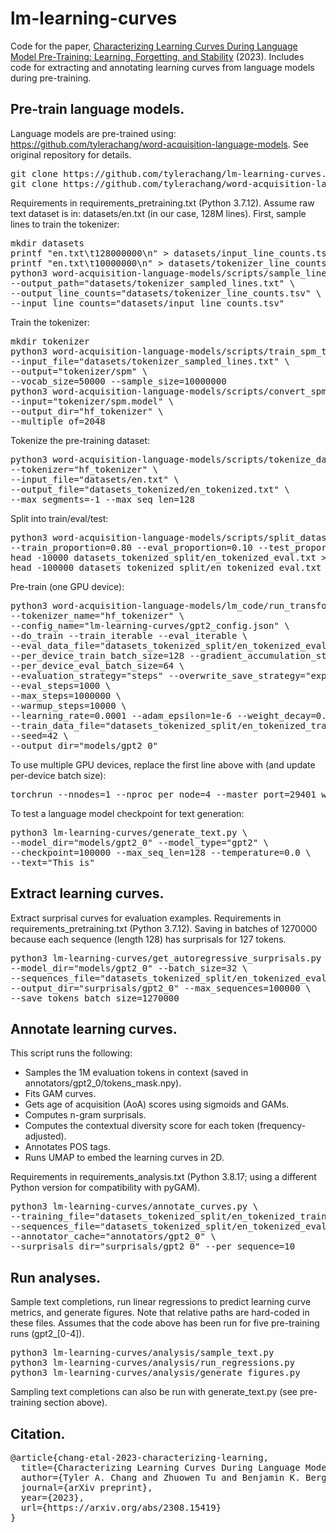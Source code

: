 # lm-learning-curves
Code for the paper, [Characterizing Learning Curves During Language Model Pre-Training: Learning, Forgetting, and Stability](https://arxiv.org/abs/2308.15419) (2023).
Includes code for extracting and annotating learning curves from language models during pre-training.

## Pre-train language models.
Language models are pre-trained using: https://github.com/tylerachang/word-acquisition-language-models.
See original repository for details.
<pre>
git clone https://github.com/tylerachang/lm-learning-curves.git
git clone https://github.com/tylerachang/word-acquisition-language-models.git
</pre>
Requirements in requirements_pretraining.txt (Python 3.7.12).
Assume raw text dataset is in: datasets/en.txt (in our case, 128M lines).
First, sample lines to train the tokenizer:
<pre>
mkdir datasets
printf "en.txt\t128000000\n" > datasets/input_line_counts.tsv
printf "en.txt\t10000000\n" > datasets/tokenizer_line_counts.tsv
python3 word-acquisition-language-models/scripts/sample_lines.py --input_dir="datasets" \
--output_path="datasets/tokenizer_sampled_lines.txt" \
--output_line_counts="datasets/tokenizer_line_counts.tsv" \
--input_line_counts="datasets/input_line_counts.tsv"
</pre>
Train the tokenizer:
<pre>
mkdir tokenizer
python3 word-acquisition-language-models/scripts/train_spm_tokenizer.py \
--input_file="datasets/tokenizer_sampled_lines.txt" \
--output="tokenizer/spm" \
--vocab_size=50000 --sample_size=10000000
python3 word-acquisition-language-models/scripts/convert_spm_to_hf_tokenizer.py \
--input="tokenizer/spm.model" \
--output_dir="hf_tokenizer" \
--multiple_of=2048
</pre>
Tokenize the pre-training dataset:
<pre>
python3 word-acquisition-language-models/scripts/tokenize_dataset.py \
--tokenizer="hf_tokenizer" \
--input_file="datasets/en.txt" \
--output_file="datasets_tokenized/en_tokenized.txt" \
--max_segments=-1 --max_seq_len=128
</pre>
Split into train/eval/test:
<pre>
python3 word-acquisition-language-models/scripts/split_datasets.py --dataset_dir="datasets_tokenized" \
--train_proportion=0.80 --eval_proportion=0.10 --test_proportion=0.10
head -10000 datasets_tokenized_split/en_tokenized_eval.txt > datasets_tokenized_split/en_tokenized_eval_10000.txt
head -100000 datasets_tokenized_split/en_tokenized_eval.txt > datasets_tokenized_split/en_tokenized_eval_100000.txt
</pre>
Pre-train (one GPU device):
<pre>
python3 word-acquisition-language-models/lm_code/run_transformer_language_modeling.py \
--tokenizer_name="hf_tokenizer" \
--config_name="lm-learning-curves/gpt2_config.json" \
--do_train --train_iterable --eval_iterable \
--eval_data_file="datasets_tokenized_split/en_tokenized_eval_10000.txt" \
--per_device_train_batch_size=128 --gradient_accumulation_steps=2 \
--per_device_eval_batch_size=64 \
--evaluation_strategy="steps" --overwrite_save_strategy="exponential" \
--eval_steps=1000 \
--max_steps=1000000 \
--warmup_steps=10000 \
--learning_rate=0.0001 --adam_epsilon=1e-6 --weight_decay=0.01 \
--train_data_file="datasets_tokenized_split/en_tokenized_train.txt" \
--seed=42 \
--output_dir="models/gpt2_0"
</pre>
To use multiple GPU devices, replace the first line above with (and update per-device batch size):
<pre>
torchrun --nnodes=1 --nproc_per_node=4 --master_port=29401 word-acquisition-language-models/lm_code/run_transformer_language_modeling.py \
</pre>
To test a language model checkpoint for text generation:
<pre>
python3 lm-learning-curves/generate_text.py \
--model_dir="models/gpt2_0" --model_type="gpt2" \
--checkpoint=100000 --max_seq_len=128 --temperature=0.0 \
--text="This is"
</pre>

## Extract learning curves.
Extract surprisal curves for evaluation examples.
Requirements in requirements_pretraining.txt (Python 3.7.12).
Saving in batches of 1270000 because each sequence (length 128) has surprisals for 127 tokens.
<pre>
python3 lm-learning-curves/get_autoregressive_surprisals.py \
--model_dir="models/gpt2_0" --batch_size=32 \
--sequences_file="datasets_tokenized_split/en_tokenized_eval_100000.txt" \
--output_dir="surprisals/gpt2_0" --max_sequences=100000 \
--save_tokens_batch_size=1270000
</pre>

## Annotate learning curves.
This script runs the following:
* Samples the 1M evaluation tokens in context (saved in annotators/gpt2_0/tokens_mask.npy).
* Fits GAM curves.
* Gets age of acquisition (AoA) scores using sigmoids and GAMs.
* Computes n-gram surprisals.
* Computes the contextual diversity score for each token (frequency-adjusted).
* Annotates POS tags.
* Runs UMAP to embed the learning curves in 2D.

Requirements in requirements_analysis.txt (Python 3.8.17; using a different Python version for compatibility with pyGAM).
<pre>
python3 lm-learning-curves/annotate_curves.py \
--training_file="datasets_tokenized_split/en_tokenized_train.txt" \
--sequences_file="datasets_tokenized_split/en_tokenized_eval_100000.txt" \
--annotator_cache="annotators/gpt2_0" \
--surprisals_dir="surprisals/gpt2_0" --per_sequence=10
</pre>

## Run analyses.
Sample text completions, run linear regressions to predict learning curve metrics, and generate figures.
Note that relative paths are hard-coded in these files.
Assumes that the code above has been run for five pre-training runs (gpt2_[0-4]).
<pre>
python3 lm-learning-curves/analysis/sample_text.py
python3 lm-learning-curves/analysis/run_regressions.py
python3 lm-learning-curves/analysis/generate_figures.py
</pre>
Sampling text completions can also be run with generate_text.py (see pre-training section above).

## Citation.
<pre>
@article{chang-etal-2023-characterizing-learning,
  title={Characterizing Learning Curves During Language Model Pre-Training: Learning, Forgetting, and Stability},
  author={Tyler A. Chang and Zhuowen Tu and Benjamin K. Bergen},
  journal={arXiv preprint},
  year={2023},
  url={https://arxiv.org/abs/2308.15419}
}
</pre>
